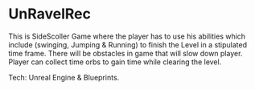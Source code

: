 # UnRavelRec
This is SideScoller Game where the player has to use his abilities which include (swinging, Jumping & Running) to finish the Level in a stipulated time frame. 
There will be obstacles in game that will slow down player.
Player can collect time orbs to gain time while clearing the level.

Tech:
Unreal Engine & Blueprints.

